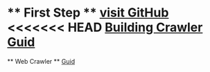** First Step **
[visit GitHub](https://www.github.com)
<<<<<<< HEAD
[Building Crawler Guid](http://sahilmutneja.com/blog/2015/04/build-a-search-engine-part-1/)
=======
** Web Crawler  ** 
[ Guid ](http://sahilmutneja.com/blog/2015/04/build-a-search-engine-part-1/)
